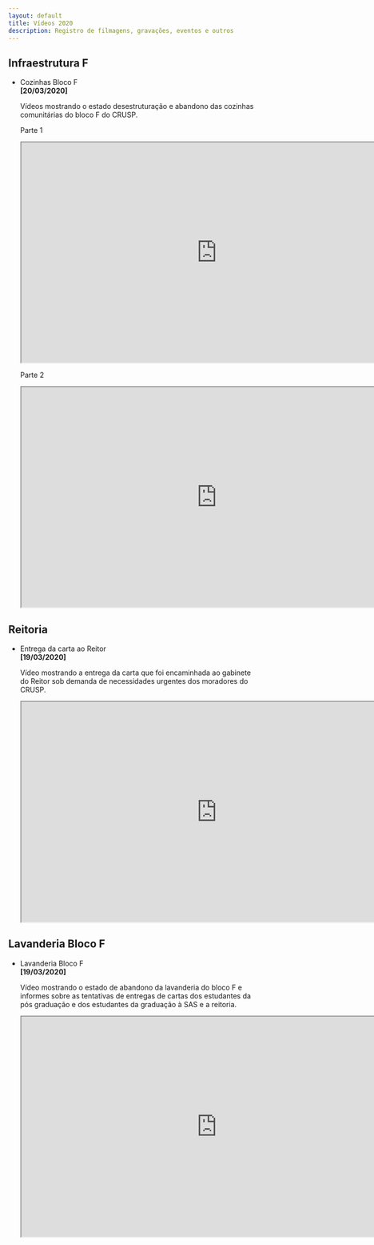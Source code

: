 ```yaml
---
layout: default
title: Vídeos 2020
description: Registro de filmagens, gravações, eventos e outros
---
```


<!--
Em href="" colocar dentro das aspas o link
do arquivo seja no drive ou no próprio github
LEMBRE-SE SEMPRE DE TORNÁ-LO PÚBLICO
-->

## Infraestrutura F
<ul>
	<li>Cozinhas Bloco F</li>
	<b>[20/03/2020]</b>
	<p>Vídeos mostrando o estado desestruturação e abandono das cozinhas comunitárias do bloco F do CRUSP.</p>
	<p>Parte 1</p>
	<iframe src="https://drive.google.com/file/d/1B6e5Qu22pULhK9-46ggjcLA_N8H3umXv/preview" width="781" height="440"></iframe>
	<p>Parte 2</p>
	<iframe src="https://drive.google.com/file/d/1pguVIj_P2_Hqu3cqYhGnNAUlAxLFPDVf/preview" width="781" height="440"></iframe>
</ul>

## Reitoria
<ul>
	<li>Entrega da carta ao Reitor</li>
	<b>[19/03/2020]</b>
	<p>Vídeo mostrando a entrega da carta que foi encaminhada ao gabinete do Reitor sob demanda de necessidades urgentes dos moradores do CRUSP.</p>
	<iframe src="https://drive.google.com/file/d/1ee_RQ7YAOvCIFnbf7cMNGHIxZsh7Ocm_/preview" width="781" height="440"></iframe>
</ul>

## Lavanderia Bloco F
<ul>
	<li>Lavanderia Bloco F</li>
	<b>[19/03/2020]</b>
	<p>Vídeo mostrando o estado de abandono da lavanderia do bloco F e informes sobre as tentativas de entregas de cartas dos estudantes da pós graduação e dos estudantes da graduação à SAS e a reitoria.</p>
	<iframe src="https://drive.google.com/file/d/1z6HGbO3UVdthrlHphNVwWyXNuZfT9t38/preview" width="781" height="440"></iframe>
</ul>
